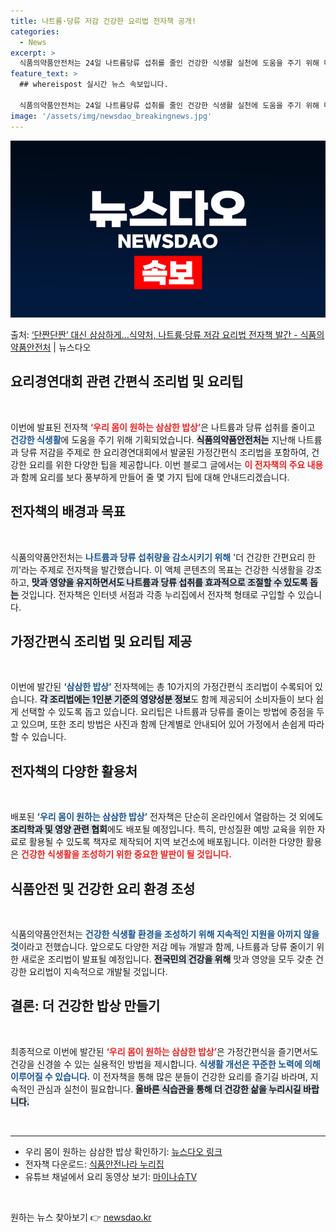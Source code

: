 ```yaml
---
title: 나트륨·당류 저감 건강한 요리법 전자책 공개!
categories:
  - News
excerpt: >
  식품의약품안전처는 24일 나트륨당류 섭취를 줄인 건강한 식생활 실천에 도움을 주기 위해 더 건강한 간편요리 …
feature_text: >
  ## whereispost 실시간 뉴스 속보입니다.

  식품의약품안전처는 24일 나트륨당류 섭취를 줄인 건강한 식생활 실천에 도움을 주기 위해 더 건강한 간편요리 …
image: '/assets/img/newsdao_breakingnews.jpg'
---
```


![뉴스다오 속보](/assets/img/newsdao_breakingnews.jpg)

<p>출처: <a href="https://newsdao.kr/2635" rel="dofollow">‘단짠단짠’ 대신 삼삼하게…식약처, 나트륨·당류 저감 요리법 전자책 발간 - 식품의약품안전처</a> | 뉴스다오</p>

<h2 data-ke-size="size26">요리경연대회 관련 간편식 조리법 및 요리팁</h2>

<p data-ke-size="size16">&nbsp;</p>

이번에 발표된 전자책 <b><span style="color: #ee2323;">‘우리 몸이 원하는 삼삼한 밥상’</span></b>은 나트륨과 당류 섭취를 줄이고 <b><span style="color: #1a5490;">건강한 식생활</span></b>에 도움을 주기 위해 기획되었습니다. <b><span style="background-color: #21538527;">식품의약품안전처는</span></b> 지난해 나트륨과 당류 저감을 주제로 한 요리경연대회에서 발굴된 가정간편식 조리법을 포함하여, 건강한 요리를 위한 다양한 팁을 제공합니다. 이번 블로그 글에서는 <b><span style="color: #ee2323;">이 전자책의 주요 내용</span></b>과 함께 요리를 보다 풍부하게 만들어 줄 몇 가지 팁에 대해 안내드리겠습니다.

<h2 data-ke-size="size26">전자책의 배경과 목표</h2>

<p data-ke-size="size16">&nbsp;</p>

식품의약품안전처는 <b><span style="color: #1a5490;">나트륨과 당류 섭취량을 감소시키기 위해</span></b> '더 건강한 간편요리 한 끼'라는 주제로 전자책을 발간했습니다. 이 액체 콘텐츠의 목표는 건강한 식생활을 강조하고, <b><span style="background-color: #21538527;">맛과 영양을 유지하면서도 나트륨과 당류 섭취를 효과적으로 조절할 수 있도록 돕는</span></b> 것입니다. 전자책은 인터넷 서점과 각종 누리집에서 전자책 형태로 구입할 수 있습니다.

<h2 data-ke-size="size26">가정간편식 조리법 및 요리팁 제공</h2>

<p data-ke-size="size16">&nbsp;</p>

이번에 발간된 <b><span style="color: #1a5490;">‘삼삼한 밥상’</span></b> 전자책에는 총 10가지의 가정간편식 조리법이 수록되어 있습니다. <b><span style="background-color: #21538527;">각 조리법에는 1인분 기준의 영양성분 정보</span></b>도 함께 제공되어 소비자들이 보다 쉽게 선택할 수 있도록 돕고 있습니다. 요리팁은 나트륨과 당류를 줄이는 방법에 중점을 두고 있으며, 또한 조리 방법은 사진과 함께 단계별로 안내되어 있어 가정에서 손쉽게 따라 할 수 있습니다.

<h2 data-ke-size="size26">전자책의 다양한 활용처</h2>

<p data-ke-size="size16">&nbsp;</p>

배포된 <b><span style="color: #1a5490;">‘우리 몸이 원하는 삼삼한 밥상’</span></b> 전자책은 단순히 온라인에서 열람하는 것 외에도 <b><span style="background-color: #21538527;">조리학과 및 영양 관련 협회</span></b>에도 배포될 예정입니다. 특히, 만성질환 예방 교육을 위한 자료로 활용될 수 있도록 책자로 제작되어 지역 보건소에 배포됩니다. 이러한 다양한 활용은 <b><span style="color: #ee2323;">건강한 식생활을 조성하기 위한 중요한 발판이 될 것입니다.</span></b>

<h2 data-ke-size="size26">식품안전 및 건강한 요리 환경 조성</h2>

<p data-ke-size="size16">&nbsp;</p>

식품의약품안전처는 <b><span style="color: #1a5490;">건강한 식생활 환경을 조성하기 위해 지속적인 지원을 아끼지 않을 것</span></b>이라고 전했습니다. 앞으로도 다양한 저감 메뉴 개발과 함께, 나트륨과 당류 줄이기 위한 새로운 조리법이 발표될 예정입니다. <b><span style="background-color: #21538527;">전국민의 건강을 위해</span></b> 맛과 영양을 모두 갖춘 건강한 요리법이 지속적으로 개발될 것입니다.

<h2 data-ke-size="size26">결론: 더 건강한 밥상 만들기</h2>

<p data-ke-size="size16">&nbsp;</p>

최종적으로 이번에 발간된 <b><span style="color: #ee2323;">‘우리 몸이 원하는 삼삼한 밥상’</span></b>은 가정간편식을 즐기면서도 건강을 신경쓸 수 있는 실용적인 방법을 제시합니다. <b><span style="color: #1a5490;">식생활 개선은 꾸준한 노력에 의해 이루어질 수 있습니다.</span></b> 이 전자책을 통해 많은 분들이 건강한 요리를 즐기길 바라며, 지속적인 관심과 실천이 필요합니다. <b><span style="background-color: #21538527;">올바른 식습관을 통해 더 건강한 삶을 누리시길 바랍니다.</span></b>

<p data-ke-size="size16">&nbsp;</p>
<hr />
<ul>
    <li>우리 몸이 원하는 삼삼한 밥상 확인하기: <a href="https://newsdao.kr/2635">뉴스다오 링크</a></li>
    <li>전자책 다운로드: <a href="https://www.foodsafetykorea.go.kr">식품안전나라 누리집</a></li>
    <li>유튜브 채널에서 요리 동영상 보기: <a href="https://www.youtube.com/c/마이나슈TV">마이나슈TV</a></li>
</ul>
<p data-ke-size="size16">&nbsp;</p> 

원하는 뉴스 찾아보기 👉 <a href="https://newsdao.kr" rel="dofollow">newsdao.kr</a>



